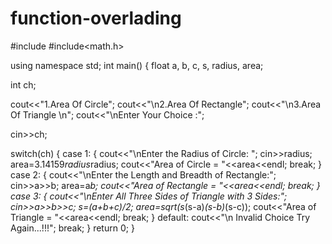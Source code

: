# function-overlading
#include<iostream>
#include<math.h>

using namespace std;
int main()
{
float a, b, c, s, radius, area;

int ch;

cout<<"1.Area Of Circle";
cout<<"\n2.Area Of Rectangle";
cout<<"\n3.Area Of Triangle \n";
cout<<"\nEnter Your Choice :";

cin>>ch;

switch(ch)
{
case 1:
{
cout<<"\nEnter the Radius of Circle: ";
cin>>radius;
area=3.14159*radius*radius;
cout<<"Area of Circle = "<<area<<endl;
break;
}
case 2:
{
cout<<"\nEnter the Length and Breadth of Rectangle:";
cin>>a>>b;
area=a*b;
cout<<"Area of Rectangle = "<<area<<endl;
break;
}
case 3:
{
cout<<"\nEnter All Three Sides of Triangle with 3 Sides:";
cin>>a>>b>>c;
s=(a+b+c)/2;
area=sqrt(s*(s-a)*(s-b)*(s-c));
cout<<"Area of Triangle = "<<area<<endl;
break;
}
default: cout<<"\n Invalid Choice Try Again...!!!";
break;
}
return 0;
}
